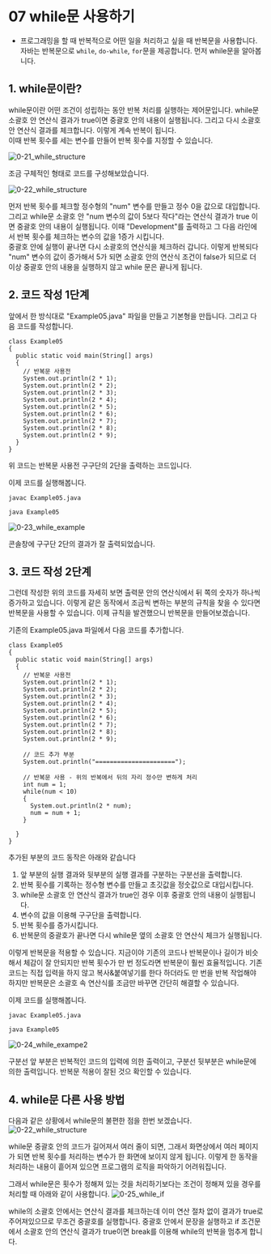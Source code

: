 # 07 while문 사용하기
- 프로그래밍을 할 때 반복적으로 어떤 일을 처리하고 싶을 때 반복문을 사용합니다. 자바는 반복문으로 `while`, `do-while`, `for`문을 제공합니다. 먼저 while문을 알아봅니다.
## 1. while문이란? 
while문이란 어떤 조건이 성립하는 동안 반복 처리를 실행하는 제어문입니다. while문 소괄호 안 연산식 결과가 true이면 중괄호 안의 내용이 실행됩니다. 그리고 다시 소괄호 안 연산식 결과를 체크합니다. 이렇게 계속 반복이 됩니다.\
이때 반복 횟수를 세는 변수를 만들어 반복 횟수를 지정할 수 있습니다. 

![0-21_while_structure](https://github.com/Ki-Sung/must_have_JAVA/assets/80456601/547d6168-8dbf-41e4-a2ac-5d62c94b7dce)

조금 구체적인 형태로 코드를 구성해보았습니다.

![0-22_while_structure](https://github.com/Ki-Sung/must_have_JAVA/assets/80456601/9b22c66c-b531-433e-97c4-4143ce2f267f)

먼저 반복 횟수를 체크할 정수형의 "num" 변수를 만들고 정수 0을 값으로 대입합니다.\
그리고 while문 소괄호 안 "num 변수의 값이 5보다 작다"라는 연산식 결과가 true 이면 중괄호 안의 내용이 실행됩니다. 이때 "Development"를 출력하고 그 다음 라인에서 반복 횟수를 체크하는 변수의 값을 1증가 시킵니다.\
중괄호 안에 실행이 끝나면 다시 소괄호의 연산식을 체크하러 갑니다. 이렇게 반복되다 "num" 변수의 값이 증가해서 5가 되면 소괄호 안의 연산식 조건이 false가 되므로 더 이상 중괄호 안의 내용을 실행하지 않고 while 문은 끝나게 됩니다.

## 2. 코드 작성 1단계
앞에서 한 방식대로 "Example05.java" 파일을 만들고 기본형을 만듭니다. 그리고 다음 코드를 작성합니다.
```
class Example05
{
  public static void main(String[] args)
  {
    // 반복문 사용전
    System.out.println(2 * 1);
    System.out.println(2 * 2);
    System.out.println(2 * 3);
    System.out.println(2 * 4);
    System.out.println(2 * 5);
    System.out.println(2 * 6);
    System.out.println(2 * 7);
    System.out.println(2 * 8);
    System.out.println(2 * 9);
  }
}
```
위 코드는 반복문 사용전 구구단의 2단을 출력하는 코드입니다.

이제 코드를 실행해봅니다.
```
javac Example05.java
```
```
java Example05
```
![0-23_while_example](https://github.com/Ki-Sung/must_have_JAVA/assets/80456601/6bd08e0b-7268-4b51-8831-e646b8e31c39)

콘솔창에 구구단 2단의 결과가 잘 출력되었습니다. 

## 3. 코드 작성 2단계
그런데 작성한 위의 코드를 자세히 보면 출력문 안의 연산식에서 뒤 쪽의 숫자가 하나씩 증가하고 있습니다. 이렇게 같은 동작에서 조금씩 변하는 부분의 규칙을 찾을 수 있다면 반복문을 사용할 수 있습니다. 이제 규칙을 발견했으니 반복문을 만들어보겠습니다.

기존의 Example05.java 파일에서 다음 코드를 추가합니다.
```
class Example05
{
  public static void main(String[] args)
  {
    // 반복문 사용전
    System.out.println(2 * 1);
    System.out.println(2 * 2);
    System.out.println(2 * 3);
    System.out.println(2 * 4);
    System.out.println(2 * 5);
    System.out.println(2 * 6);
    System.out.println(2 * 7);
    System.out.println(2 * 8);
    System.out.println(2 * 9);

    // 코드 추가 부분 
    System.out.println("======================");

    // 반복문 사용 - 위의 반복에서 뒤의 자리 정수만 변하게 처리
    int num = 1;
    while(num < 10)
    {
      System.out.println(2 * num);
      num = num + 1;    
    }
    
  }
}
```
추가된 부분의 코드 동작은 아래와 같습니다
  1) 앞 부분의 실행 결과와 뒷부분의 실행 결과를 구분하는 구분선을 출력합니다.
  2) 반복 횟수를 기록하는 정수형 변수를 만들고 초깃값을 정숫값으로 대입시킵니다.
  3) while문 소괄호 안 연산식 결과가 true인 경우 이후 중괄호 안의 내용이 실행됩니다.
  4) 변수의 값을 이용해 구구단을 출력합니다.
  5) 반복 횟수를 증가시킵니다.
  6) 반복문의 중괄호가 끝나면 다시 while문 옆의 소괄호 안 연산식 체크가 실행됩니다.

이렇게 반복문을 적용할 수 있습니다. 지금이야 기존의 코드나 반복문이나 길이가 비슷해서 체감이 잘 안되지만 반복 횟수가 만 번 정도라면 반복문이 훨씬 효율적입니다. 기존 코드는 직접 입력을 하지 않고 복사&붙여넣기를 한다 하더라도 만 번을 반복 작업해야 하지만 반복문은 소괄호 속 연산식를 조금만 바꾸면 간단히 해결할 수 있습니다.

이제 코드를 실행해봅니다.
```
javac Example05.java
```
```
java Example05
```
![0-24_while_exampe2](https://github.com/Ki-Sung/must_have_JAVA/assets/80456601/163abd31-1fad-4ec9-8582-e3e64b2a8598)

구분선 앞 부분은 반복적인 코드의 입력에 의한 출력이고, 구분선 뒷부분은 while문에 의한 출력입니다. 반복문 적용이 잘된 것으 확인할 수 있습니다.

## 4. while문 다른 사용 방법 
다음과 같은 상황에서 while문의 불편한 점을 한번 보겠습니다.
![0-22_while_structure](https://github.com/Ki-Sung/must_have_JAVA/assets/80456601/9b22c66c-b531-433e-97c4-4143ce2f267f)

while문 중괄호 안의 코드가 길어져서 여러 줄이 되면, 그래서 화면상에서 여러 페이지가 되면 반복 횟수를 처리하는 변수가 한 화면에 보이지 않게 됩니다. 이렇게 한 동작을 처리하는 내용이 흩어져 있으면 프로그램의 로직을 파악하기 어려워집니다. 

그래서 while문은 횟수가 정해져 있는 것을 처리하기보다는 조건이 정해져 있을 경우를 처리할 때 아래와 같이 사용합니다.
![0-25_while_if](https://github.com/Ki-Sung/must_have_JAVA/assets/80456601/1637a624-3688-4856-a654-820d76de6bf0)

while의 소괄호 안에서는 연산식 결과를 체크하는데 이미 연산 절차 없이 결과가 true로 주어져있으므로 무조건 중괄호를 실행합니다. 중괄호 안에서 문장을 실행하고 if 조건문에서 소괄호 안의 연산식 결과가 true이면 break를 이용해 while의 반복을 멈추게 합니다.
